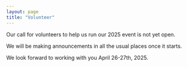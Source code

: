 ```yaml
---
layout: page
title: "Volunteer"
---
```


Our call for volunteers to help us run our 2025 event is not yet open.

We will be making announcements in all the usual places once it starts.

We look forward to working with you April 26-27th, 2025.
